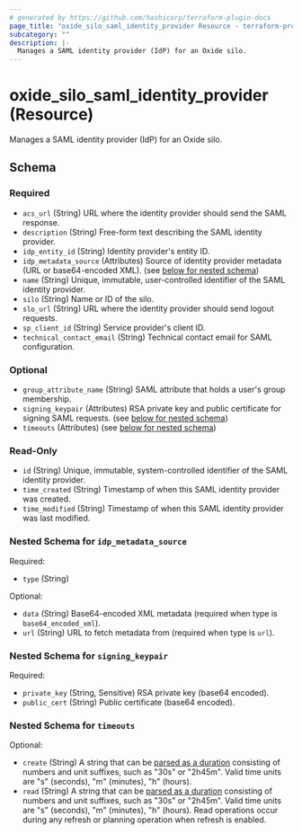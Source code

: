 ```yaml
---
# generated by https://github.com/hashicorp/terraform-plugin-docs
page_title: "oxide_silo_saml_identity_provider Resource - terraform-provider-oxide"
subcategory: ""
description: |-
  Manages a SAML identity provider (IdP) for an Oxide silo.
---
```


# oxide_silo_saml_identity_provider (Resource)

Manages a SAML identity provider (IdP) for an Oxide silo.



<!-- schema generated by tfplugindocs -->
## Schema

### Required

- `acs_url` (String) URL where the identity provider should send the SAML response.
- `description` (String) Free-form text describing the SAML identity provider.
- `idp_entity_id` (String) Identity provider's entity ID.
- `idp_metadata_source` (Attributes) Source of identity provider metadata (URL or base64-encoded XML). (see [below for nested schema](#nestedatt--idp_metadata_source))
- `name` (String) Unique, immutable, user-controlled identifier of the SAML identity provider.
- `silo` (String) Name or ID of the silo.
- `slo_url` (String) URL where the identity provider should send logout requests.
- `sp_client_id` (String) Service provider's client ID.
- `technical_contact_email` (String) Technical contact email for SAML configuration.

### Optional

- `group_attribute_name` (String) SAML attribute that holds a user's group membership.
- `signing_keypair` (Attributes) RSA private key and public certificate for signing SAML requests. (see [below for nested schema](#nestedatt--signing_keypair))
- `timeouts` (Attributes) (see [below for nested schema](#nestedatt--timeouts))

### Read-Only

- `id` (String) Unique, immutable, system-controlled identifier of the SAML identity provider.
- `time_created` (String) Timestamp of when this SAML identity provider was created.
- `time_modified` (String) Timestamp of when this SAML identity provider was last modified.

<a id="nestedatt--idp_metadata_source"></a>
### Nested Schema for `idp_metadata_source`

Required:

- `type` (String)

Optional:

- `data` (String) Base64-encoded XML metadata (required when type is `base64_encoded_xml`).
- `url` (String) URL to fetch metadata from (required when type is `url`).


<a id="nestedatt--signing_keypair"></a>
### Nested Schema for `signing_keypair`

Required:

- `private_key` (String, Sensitive) RSA private key (base64 encoded).
- `public_cert` (String) Public certificate (base64 encoded).


<a id="nestedatt--timeouts"></a>
### Nested Schema for `timeouts`

Optional:

- `create` (String) A string that can be [parsed as a duration](https://pkg.go.dev/time#ParseDuration) consisting of numbers and unit suffixes, such as "30s" or "2h45m". Valid time units are "s" (seconds), "m" (minutes), "h" (hours).
- `read` (String) A string that can be [parsed as a duration](https://pkg.go.dev/time#ParseDuration) consisting of numbers and unit suffixes, such as "30s" or "2h45m". Valid time units are "s" (seconds), "m" (minutes), "h" (hours). Read operations occur during any refresh or planning operation when refresh is enabled.
